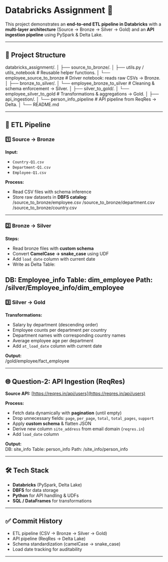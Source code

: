 # Databricks Assignment 🚀  

This project demonstrates an **end-to-end ETL pipeline in Databricks** with a **multi-layer architecture** (Source → Bronze → Silver → Gold) and an **API ingestion pipeline** using PySpark & Delta Lake.  

---

## 📂 Project Structure  

databricks_assignment/.
│
├── source_to_bronze/.
│ ├── utils.py / utils_notebook # Reusable helper functions.
│ └── employee_source_to_bronze # Driver notebook: reads raw CSVs → Bronze.
│
├── bronze_to_silver/.
│ └── employee_bronze_to_silver # Cleaning & schema enforcement → Silver.
│
├── silver_to_gold/.
│ └── employee_silver_to_gold # Transformations & aggregations → Gold.
│
├── api_ingestion/.
│ └── person_info_pipeline # API pipeline from ReqRes → Delta.
│
└── README.md


---

## 🔄 ETL Pipeline  

### 1️⃣ Source → Bronze  
**Input:**  
- `Country-Q1.csv`  
- `Department-Q1.csv`  
- `Employee-Q1.csv`  

**Process:**  
- Read CSV files with schema inference  
- Store raw datasets in **DBFS catalog**:  
/source_to_bronze/employee.csv
/source_to_bronze/department.csv
/source_to_bronze/country.csv

---

### 2️⃣ Bronze → Silver  
**Steps:**  
- Read bronze files with **custom schema**  
- Convert **CamelCase → snake_case** using UDF  
- Add `load_date` column with current date  
- Write as Delta Table:  

DB: Employee_info
Table: dim_employee
Path: /silver/Employee_info/dim_employee
---

### 3️⃣ Silver → Gold  
**Transformations:**  
- Salary by department (descending order)  
- Employee counts per department per country  
- Department names with corresponding country names  
- Average employee age per department  
- Add `at_load_date` column with current date  

**Output:**  
/gold/employee/fact_employee


---

## 🌐 Question-2: API Ingestion (ReqRes)  

**Source API:** [https://reqres.in/api/users](https://reqres.in/api/users)  

**Process:**  
- Fetch data dynamically with **pagination** (until empty)  
- Drop unnecessary fields: `page`, `per_page`, `total`, `total_pages`, `support`  
- Apply **custom schema** & flatten JSON  
- Derive new column `site_address` from email domain (`reqres.in`)  
- Add `load_date` column  

**Output:**  
DB: site_info
Table: person_info
Path: /site_info/person_info


---

## 🛠️ Tech Stack  
- **Databricks** (PySpark, Delta Lake)  
- **DBFS** for data storage  
- **Python** for API handling & UDFs  
- **SQL / DataFrames** for transformations  

---

## ✅ Commit History  
- ETL pipeline (CSV → Bronze → Silver → Gold)  
- API pipeline (ReqRes → Delta Lake)  
- Schema standardization (camelCase → snake_case)  
- Load date tracking for auditability  

---

